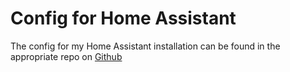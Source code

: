 # Config for Home Assistant

The config for my Home Assistant installation can be found in the appropriate repo on [Github](https://github.com/aleksanderbl29/homeassistant-config)
